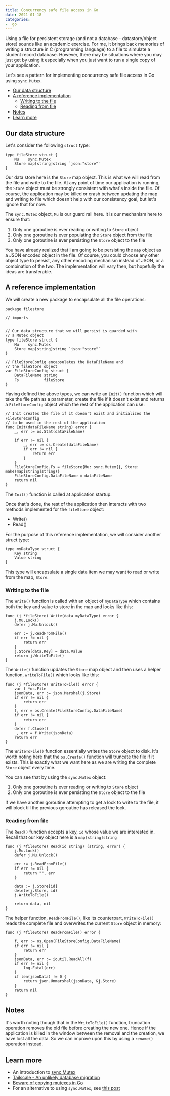 ```yaml
---
title: Concurrency safe file access in Go
date: 2021-01-18
categories:
-  go
---
```


Using a file for persistent storage (and not a database - datastore/object store) sounds like an academic exercise.
For me, it brings back memories of writing a structure in C (programming language) to a file to simulate
a student record database. However, there may be situations where you may just get by using it especially
when you just want to run a single copy of your application. 

Let's see a pattern for implementing concurrency safe file access in Go using `sync.Mutex`. 

- [Our data structure](#our-data-structure)
- [A reference implementation](#a-reference-implementation)
	- [Writing to the file](#writing-to-the-file)
	- [Reading from file](#reading-from-file)
- [Notes](#notes)
- [Learn more](#learn-more)

## Our data structure

Let's consider the following `struct` type:

```
type fileStore struct {
	Mu    sync.Mutex
	Store map[string]string `json:"store"`
}
```

Our data store here is the `Store` map object. This is what we will read from the file and write to the file.
At any point of time our application is running, the `Store` object must be strongly consistent with what's inside
the file. Of course, the application may be killed or crash between updating the map and writing to file which doesn't
help with our consistency goal, but let's ignore that for now.

The `sync.Mutex` object, `Mu` is our guard rail here. It is our mechanism here to ensure that:

1. Only one goroutine is ever reading or writing to `Store` object
2. Only one goroutine is ever populating the `Store` object from the file
3. Only one goroutine is ever persisting the `Store` object to the file

You have already realized that I am going to be persisting the `map` object as a JSON encoded object in the file.
Of course, you could choose any other object type to persist, any other encoding mechanism instead of JSON, or
a combination of the two. The implementation will vary then, but hopefully the ideas are transferable.

## A reference implementation

We will create a new package to encapsulate all the file operations:

```
package filestore

// imports


// Our data structure that we will persist is guarded with
// a Mutex object
type fileStore struct {
	Mu    sync.Mutex
	Store map[string]string `json:"store"`
}

// FileStoreConfig encapsulates the DataFileName and
// the fileStore object
var FileStoreConfig struct {
	DataFileName string
	Fs           fileStore
}
```

Having defined the above types, we can write an `Init()` function which will take the file
path as a parameter, create the file if it doesn't exist and returns a `FileStoreConfig` object
which the rest of the application can use:

```
// Init creates the file if it doesn't exist and initializes the  FileStoreConfig
// to be used in the rest of the application
func Init(dataFileName string) error {
	_, err := os.Stat(dataFileName)

	if err != nil {
		_, err := os.Create(dataFileName)
		if err != nil {
			return err
		}
	}
	FileStoreConfig.Fs = fileStore{Mu: sync.Mutex{}, Store: make(map[string]string)}
	FileStoreConfig.DataFileName = dataFileName
	return nil
}

```
The `Init()` function is called at application startup.

Once that's done, the rest of the application then interacts with two methods implemented for
the `fileStore` object:

- Write() 
- Read()

For the purpose of this reference implementation, we will consider another struct type:

```
type myDataType struct {
    Key string
    Value string
}
```

This type will encapsulate a single data item we may want to read or write from the map, `Store`.

### Writing to the file

The `Write()` function is called with an object of `myDataType` which contains
both the key and value to store in the map and looks like this:

```
func (j *fileStore) Write(data myDataType) error {
	j.Mu.Lock()
	defer j.Mu.Unlock()

	err := j.ReadFromFile()
	if err != nil {
		return err
	}
	j.Store[data.Key] = data.Value
	return j.WriteToFile()
}
```

The `Write()` function updates the `Store` map object and then uses a helper function, `writeToFile()` 
which looks like this:

```
func (j *fileStore) WriteToFile() error {
	var f *os.File
	jsonData, err := json.Marshal(j.Store)
	if err != nil {
		return err
	}
	f, err = os.Create(FileStoreConfig.DataFileName)
	if err != nil {
		return err
	}
	defer f.Close()
	_, err = f.Write(jsonData)
	return err
}

```

The `WriteToFile()` function essentially writes the `Store` object to disk. It's worth
noting here that the `os.Create()` function will truncate the file if it exists. This
is exactly what we want here as we are writing the complete `Store` object every time.

You can see that by using the `sync.Mutex` object:

1. Only one goroutine is ever reading or writing to `Store` object
2. Only one goroutine is ever persisting the `Store` object to the file

If we have another goroutine attempting to get a lock to write to the file, it will block
till the previous goroutine has released the lock.


### Reading from file

The `Read()` function accepts a key, `id` whose value we are interested in. Recall that our key object here
is a `map[string]string`

```
func (j *fileStore) Read(id string) (string, error) {
	j.Mu.Lock()
	defer j.Mu.Unlock()

	err := j.ReadFromFile()
	if err != nil {
		return "", err
	}

	data := j.Store[id]
	delete(j.Store, id)
	j.WriteToFile()

	return data, nil
}
```

The helper function, `ReadFromFile()`, like its counterpart, `WriteToFile()` reads the complete file
and overwrites the current `Store` object in memory:

```
func (j *fileStore) ReadFromFile() error {

	f, err := os.Open(FileStoreConfig.DataFileName)
	if err != nil {
		return err
	}
	jsonData, err := ioutil.ReadAll(f)
	if err != nil {
		log.Fatal(err)
	}
	if len(jsonData) != 0 {
		return json.Unmarshal(jsonData, &j.Store)
	}
	return nil
}
```

## Notes

It's worth noting though that in the `WriteToFile()` function, truncation operation removes the old file before creating
the new one. Hence if the application is killed in the window between the removal and the creation, we have lost
all the data. So we can improve upon this by using a `rename()` operation instead.

## Learn more

- An introduction to [sync.Mutex](https://tour.golang.org/concurrency/9)
- [Tailscale - An unlikely database migration](https://tailscale.com/blog/an-unlikely-database-migration/)
- [Beware of copying mutexes in Go](https://eli.thegreenplace.net/2018/beware-of-copying-mutexes-in-go/)
- For an alternative to using `sync.Mutex`, see [this post](https://blog.gopheracademy.com/advent-2014/safe-json-file-db-in-go/)
